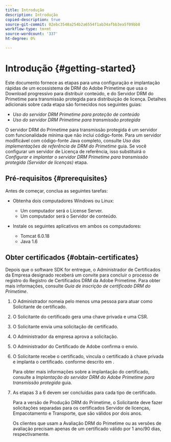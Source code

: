 ```yaml
---
title: Introdução
description: Introdução
copied-description: true
source-git-commit: 02ebc3548a254b2a6554f1ab34afbb3ea5f09bb8
workflow-type: tm+mt
source-wordcount: '337'
ht-degree: 0%

---
```


# Introdução {#getting-started}

Este documento fornece as etapas para uma configuração e implantação rápidas de um ecossistema de DRM do Adobe Primetime que usa o Download progressivo para distribuir conteúdo, e do Servidor DRM do Primetime para transmissão protegida para distribuição de licença. Detalhes adicionais sobre cada etapa são fornecidos nos seguintes guias:

* *Uso do servidor DRM Primetime para proteção de conteúdo*
* *Uso do servidor DRM Primetime para transmissão protegida*

O servidor DRM do Primetime para transmissão protegida é um servidor com funcionalidade mínima que não inclui código-fonte. Para um servidor modificável com código-fonte Java completo, consulte *Uso das implementações de referência de DRM do Primetime* guia. Se você configurar um servidor de Licença de referência, isso substituirá o *Configurar e implantar o servidor DRM Primetime para transmissão protegida (Servidor de licenças)* etapa.

## Pré-requisitos {#prerequisites}

Antes de começar, conclua as seguintes tarefas:

* Obtenha dois computadores Windows ou Linux:

   * Um computador será o License Server.
   * Um computador será o Servidor de conteúdo.

* Instale os seguintes aplicativos em ambos os computadores:

   * Tomcat 6.0.18
   * Java 1.6

## Obter certificados {#obtain-certificates}

Depois que o software SDK for entregue, o Administrador de Certificados da Empresa designado receberá um convite para concluir o processo de registro do Registro de Certificados DRM da Adobe Primetime. Para obter mais informações, consulte *Guia de inscrição de certificado DRM do Primetime*.

1. O Administrador nomeia pelo menos uma pessoa para atuar como Solicitante de certificado.
1. O Solicitante do certificado gera uma chave privada e uma CSR.
1. O Solicitante envia uma solicitação de certificado.
1. O Administrador da empresa aprova a solicitação.
1. O Administrador do Certificado de Adobe confirma o envio.
1. O Solicitante recebe o certificado, vincula o certificado à chave privada e implanta o certificado. conforme descrito em .

   Para obter mais informações sobre a implantação do certificado, consulte a *Implantação do servidor DRM do Adobe Primetime para transmissão protegida* guia.
1. As etapas 3 a 6 devem ser concluídas para cada tipo de certificado.

   Para a versão de Produção DRM do Primetime, o Solicitante deve fazer solicitações separadas para os certificados Servidor de licenças, Empacotamento e Transporte, que são válidos por dois anos.

   Os clientes que usam a Avaliação DRM do Primetime ou as versões de avaliação precisam apenas de um certificado válido por 1 ano/90 dias, respectivamente.
